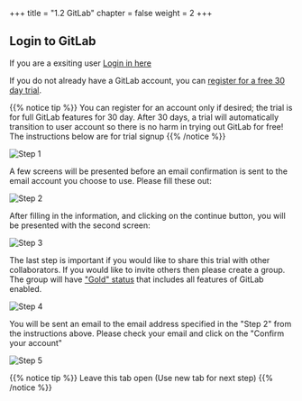 +++
title = "1.2 GitLab"
chapter = false
weight = 2
+++

## Login to GitLab

If you are a exsiting user [Login in here](https://gitlab.com/users/sign_in)

If you do not already have a GitLab account, you can [register for a free 30 day trial](https://about.gitlab.com/free-trial/). 

{{% notice tip %}}
You can register for an account only if desired; the trial is for full GitLab features for 30 day. After 30 days, a trial will automatically transition to user account so there is no harm in trying out GitLab for free! The instructions below are for trial signup
{{% /notice %}}

![Step 1](/images/getting_started/gitlab-homepage.png?height=300px)

A few screens will be presented before an email confirmation is sent to the email account you choose to use. Please fill these out:

![Step 2](/images/getting_started/gitlab-trial-screen-1.png?width=600px)

After filling in the information, and clicking on the continue button, you will be presented with the second screen:

![Step 3](/images/getting_started/gitlab-trial-screen-2.png?width=600px)

The last step is important if you would like to share this trial with other collaborators. If you would like to invite others then please create a group. The group will have ["Gold" status](https://about.gitlab.com/pricing/gitlab-com/feature-comparison/) that includes all features of GitLab enabled. 

![Step 4](/images/getting_started/gitlab-trial-screen-3.png?width=700px)

You will be sent an email to the email address specified in the "Step 2" from the instructions above. Please check your email and click on the "Confirm your account" 

![Step 5](/images/getting_started/gitlab-trial-screen-4a.png?width=700px)

{{% notice tip %}}
Leave this tab open (Use new tab for next step)
{{% /notice %}}
